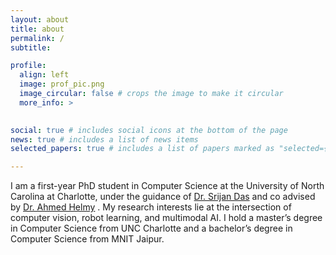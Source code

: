 ```yaml
---
layout: about
title: about
permalink: /
subtitle: 

profile:
  align: left
  image: prof_pic.png
  image_circular: false # crops the image to make it circular
  more_info: >
    

social: true # includes social icons at the bottom of the page
news: true # includes a list of news items
selected_papers: true # includes a list of papers marked as "selected={true}"

---
```

I am a first-year PhD student in Computer Science at the University of North Carolina at Charlotte, under the guidance of [Dr. Srijan Das](https://srijandas07.github.io/) and co advised by [Dr. Ahmed Helmy](https://sites.google.com/uncc.edu/helmy/home) . My research interests lie at the intersection of computer vision, robot learning, and multimodal AI. I hold a master’s degree in Computer Science from UNC Charlotte and a bachelor’s degree in Computer Science from MNIT Jaipur. 

<!-- My passion for research was ignited during my master’s program, where I actively contributed to several conferences.   -->

<!-- 
Link to your social media connections, too. This theme is set up to use [Font Awesome icons](https://fontawesome.com/) and [Academicons](https://jpswalsh.github.io/academicons/), like the ones below. Add your Facebook, Twitter, LinkedIn, Google Scholar, or just disable all of them. -->
